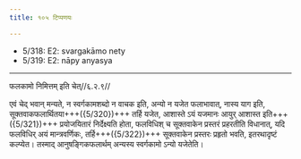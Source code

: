```yaml
---
title: १०५ टिप्पणयः

---
```

- 5/318: E2: svargakāmo nety
- 5/319: E2: nāpy anyasya

____________________________________________


फलकामो निमित्तम् इति चेत्//६.२.९//

एवं चेद् भवान् मन्यते, न स्वर्गकामशब्दो न वाचक इति, अन्यो न यजेत फलाभावात्, नास्य याग इति, सूक्तवाकफलार्थितया+++({5/320})+++ तर्हि यजेत, आशास्ते ऽयं यजमानः आयुर् आशास्त इति+++({5/321})+++ प्रयोजयितारं निर्देक्ष्यति होता, फलविधिश् च सूक्तवाकेन प्रस्तरं प्रहरतीति विधानात्, यदि फलविधिर् अयं मान्त्रवर्णिकः, तर्हि+++({5/322})+++ सूक्तवाकेन प्रस्तरः प्रहृतो भवति, इतरथादृष्टं कल्प्येत। तस्माद् आनुषङ्गिकफलार्थम् अन्यस्य स्वर्गकामो ऽन्यो यजेतेति।
